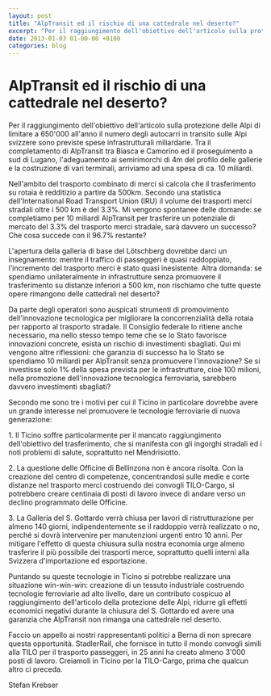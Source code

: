 ```yaml
---
layout: post
title: "AlpTransit ed il rischio di una cattedrale nel deserto?"
excerpt: "Per il raggiungimento dell'obiettivo dell'articolo sulla protezione delle Alpi di limitare a 650'000 all'anno il numero degli autocarri in transito sulle Alpi svizzere sono previste spese infrastrutturali miliardarie. Tra il completamento di AlpTransit tra Biasca e Camorino ed il proseguimento a sud di Lugano..."
date: 2013-01-03 01-00-00 +0100
categories: blog
---
```


# AlpTransit ed il rischio di una cattedrale nel deserto?

Per il raggiungimento dell'obiettivo dell'articolo sulla protezione delle Alpi di limitare a 650'000 all'anno il numero degli autocarri in transito sulle Alpi svizzere sono previste spese infrastrutturali miliardarie. Tra il completamento di AlpTransit tra Biasca e Camorino ed il proseguimento a sud di Lugano, l'adeguamento ai semirimorchi di 4m del profilo delle gallerie e la costruzione di vari terminali, arriviamo ad una spesa di ca. 10 miliardi.

Nell'ambito del trasporto combinato di merci si calcola che il trasferimento su rotaia è redditizio a partire da 500km. Secondo una statistica dell'International Road Transport Union (IRU) il volume dei trasporti merci stradali oltre i 500 km è del 3.3%. Mi vengono spontanee delle domande: se completiamo per 10 miliardi AlpTransit per trasferire un potenziale di mercato del 3.3% del trasporto merci stradale, sarà davvero un successo? Che cosa succede con il 96.7% restante?

L'apertura della galleria di base del Lötschberg dovrebbe darci un insegnamento: mentre il traffico di passeggeri è quasi raddoppiato, l'incremento del trasporto merci è stato quasi inesistente. Altra domanda: se spendiamo unilateralmente in infrastrutture senza promuovere il trasferimento su distanze inferiori a 500 km, non rischiamo che tutte queste opere rimangono delle cattedrali nel deserto?

Da parte degli operatori sono auspicati strumenti di promovimento dell'innovazione tecnologica per migliorare la concorrenzialità della rotaia per rapporto al trasporto stradale. Il Consiglio federale lo ritiene anche necessario, ma nello stesso tempo teme che se lo Stato favorisce innovazioni concrete, esista un rischio di investimenti sbagliati. Qui mi vengono altre riflessioni: che garanzia di successo ha lo Stato se spendiamo 10 miliardi per AlpTransit senza promuovere l'innovazione? Se si investisse solo 1% della spesa prevista per le infrastrutture, cioè 100 milioni, nella promozione dell'innovazione tecnologica ferroviaria, sarebbero davvero investimenti sbagliati?

Secondo me sono tre i motivi per cui il Ticino in particolare dovrebbe avere un grande interesse nel promuovere le tecnologie ferroviarie di nuova generazione:

1\. Il Ticino soffre particolarmente per il mancato raggiungimento dell'obiettivo del trasferimento, che si manifesta con gli ingorghi stradali ed i noti problemi di salute, soprattutto nel Mendrisiotto.

2\. La questione delle Officine di Bellinzona non è ancora risolta. Con la creazione del centro di competenze, concentrandosi sulle medie e corte distanze nel trasporto merci costruendo dei convogli TILO-Cargo, si potrebbero creare centinaia di posti di lavoro invece di andare verso un declino programmato delle Officine.

3\. La Galleria del S. Gottardo verrà chiusa per lavori di ristrutturazione per almeno 140 giorni, indipendentemente se il raddoppio verrà realizzato o no, perché si dovrà intervenire per manutenzioni urgenti entro 10 anni. Per mitigare l'effetto di questa chiusura sulla nostra economia urge almeno trasferire il più possibile dei trasporti merce, soprattutto quelli interni alla Svizzera d'importazione ed esportazione.

Puntando su queste tecnologie in Ticino si potrebbe realizzare una situazione win-win-win: creazione di un tessuto industriale costruendo tecnologie ferroviarie ad alto livello, dare un contributo cospicuo al raggiungimento dell'articolo della protezione delle Alpi, ridurre gli effetti economici negativi durante la chiusura del S. Gottardo ed avere una garanzia che AlpTransit non rimanga una cattedrale nel deserto.

Faccio un appello ai nostri rappresentanti politici a Berna di non sprecare questa opportunità. StadlerRail, che fornisce in tutto il mondo convogli simili alla TILO per il trasporto passeggeri, in 25 anni ha creato almeno 3'000 posti di lavoro. Creiamoli in Ticino per la TILO-Cargo, prima che qualcun altro ci preceda.

Stefan Krebser

